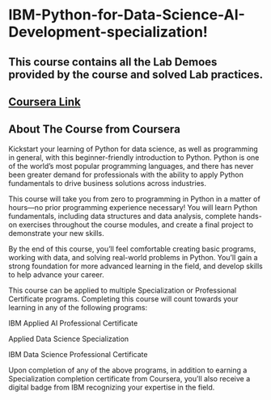 # IBM-Python-for-Data-Science-AI-Development-specialization!


This course contains all the **Lab Demoes** provided by the course and solved **Lab practices**.
---
[Coursera Link](https://www.coursera.org/learn/python-for-applied-data-science-ai?specialization=ibm-data-science)
---

## About The Course from Coursera
Kickstart your learning of Python for data science, as well as programming in general, with this beginner-friendly introduction to Python. Python is one of the world’s most popular programming languages, and there has never been greater demand for professionals with the ability to apply Python fundamentals to drive business solutions across industries. 

This course will take you from zero to programming in Python in a matter of hours—no prior programming experience necessary! You will learn Python fundamentals, including data structures and data analysis, complete hands-on exercises throughout the course modules, and create a final project to demonstrate your new skills. 

By the end of this course, you’ll feel comfortable creating basic programs, working with data, and solving real-world problems in Python. You’ll gain a strong foundation for more advanced learning in the field, and develop skills to help advance your career. 

This course can be applied to multiple Specialization or Professional Certificate programs. Completing this course will count towards your learning in any of the following programs: 

IBM Applied AI Professional Certificate 

Applied Data Science Specialization 

IBM Data Science Professional Certificate 

Upon completion of any of the above programs, in addition to earning a Specialization completion certificate from Coursera, you’ll also receive a digital badge from IBM recognizing your expertise in the field.
